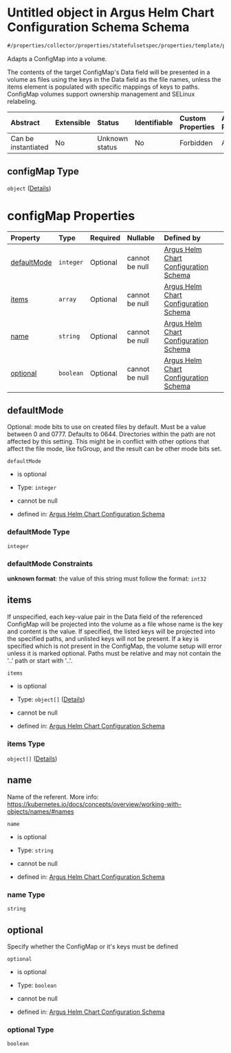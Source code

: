 # Untitled object in Argus Helm Chart Configuration Schema Schema

```txt
#/properties/collector/properties/statefulsetspec/properties/template/properties/spec/properties/volumes/items/properties/configmap#/properties/collector/properties/statefulsetSpec/properties/template/properties/spec/properties/volumes/items/properties/configMap
```

Adapts a ConfigMap into a volume.

The contents of the target ConfigMap's Data field will be presented in a volume as files using the keys in the Data field as the file names, unless the items element is populated with specific mappings of keys to paths. ConfigMap volumes support ownership management and SELinux relabeling.

| Abstract            | Extensible | Status         | Identifiable | Custom Properties | Additional Properties | Access Restrictions | Defined In                                                        |
| :------------------ | :--------- | :------------- | :----------- | :---------------- | :-------------------- | :------------------ | :---------------------------------------------------------------- |
| Can be instantiated | No         | Unknown status | No           | Forbidden         | Allowed               | none                | [values.schema.json\*](values.schema.json "open original schema") |

## configMap Type

`object` ([Details](values-properties-the-collector-schema-properties-statefulsetspec-properties-template-properties-spec-properties-volumes-items-properties-configmap.md))

# configMap Properties

| Property                    | Type      | Required | Nullable       | Defined by                                                                                                                                                                                                                                                                                                                                                                                                                                                                                                               |
| :-------------------------- | :-------- | :------- | :------------- | :----------------------------------------------------------------------------------------------------------------------------------------------------------------------------------------------------------------------------------------------------------------------------------------------------------------------------------------------------------------------------------------------------------------------------------------------------------------------------------------------------------------------- |
| [defaultMode](#defaultmode) | `integer` | Optional | cannot be null | [Argus Helm Chart Configuration Schema](values-properties-the-collector-schema-properties-statefulsetspec-properties-template-properties-spec-properties-volumes-items-properties-configmap-properties-defaultmode.md "#/properties/collector/properties/statefulsetspec/properties/template/properties/spec/properties/volumes/items/properties/defaultmode#/properties/collector/properties/statefulsetSpec/properties/template/properties/spec/properties/volumes/items/properties/configMap/properties/defaultMode") |
| [items](#items)             | `array`   | Optional | cannot be null | [Argus Helm Chart Configuration Schema](values-properties-the-collector-schema-properties-statefulsetspec-properties-template-properties-spec-properties-volumes-items-properties-configmap-properties-items.md "#/properties/collector/properties/statefulsetspec/properties/template/properties/spec/properties/volumes/items/properties/items#/properties/collector/properties/statefulsetSpec/properties/template/properties/spec/properties/volumes/items/properties/configMap/properties/items")                   |
| [name](#name)               | `string`  | Optional | cannot be null | [Argus Helm Chart Configuration Schema](values-properties-the-collector-schema-properties-statefulsetspec-properties-template-properties-spec-properties-volumes-items-properties-configmap-properties-name.md "#/properties/collector/properties/statefulsetspec/properties/template/properties/spec/properties/volumes/items/properties/name#/properties/collector/properties/statefulsetSpec/properties/template/properties/spec/properties/volumes/items/properties/configMap/properties/name")                      |
| [optional](#optional)       | `boolean` | Optional | cannot be null | [Argus Helm Chart Configuration Schema](values-properties-the-collector-schema-properties-statefulsetspec-properties-template-properties-spec-properties-volumes-items-properties-configmap-properties-optional.md "#/properties/collector/properties/statefulsetspec/properties/template/properties/spec/properties/volumes/items/properties/optional#/properties/collector/properties/statefulsetSpec/properties/template/properties/spec/properties/volumes/items/properties/configMap/properties/optional")          |

## defaultMode

Optional: mode bits to use on created files by default. Must be a value between 0 and 0777. Defaults to 0644. Directories within the path are not affected by this setting. This might be in conflict with other options that affect the file mode, like fsGroup, and the result can be other mode bits set.

`defaultMode`

*   is optional

*   Type: `integer`

*   cannot be null

*   defined in: [Argus Helm Chart Configuration Schema](values-properties-the-collector-schema-properties-statefulsetspec-properties-template-properties-spec-properties-volumes-items-properties-configmap-properties-defaultmode.md "#/properties/collector/properties/statefulsetspec/properties/template/properties/spec/properties/volumes/items/properties/defaultmode#/properties/collector/properties/statefulsetSpec/properties/template/properties/spec/properties/volumes/items/properties/configMap/properties/defaultMode")

### defaultMode Type

`integer`

### defaultMode Constraints

**unknown format**: the value of this string must follow the format: `int32`

## items

If unspecified, each key-value pair in the Data field of the referenced ConfigMap will be projected into the volume as a file whose name is the key and content is the value. If specified, the listed keys will be projected into the specified paths, and unlisted keys will not be present. If a key is specified which is not present in the ConfigMap, the volume setup will error unless it is marked optional. Paths must be relative and may not contain the '..' path or start with '..'.

`items`

*   is optional

*   Type: `object[]` ([Details](values-properties-the-collector-schema-properties-statefulsetspec-properties-template-properties-spec-properties-volumes-items-properties-configmap-properties-items-items.md))

*   cannot be null

*   defined in: [Argus Helm Chart Configuration Schema](values-properties-the-collector-schema-properties-statefulsetspec-properties-template-properties-spec-properties-volumes-items-properties-configmap-properties-items.md "#/properties/collector/properties/statefulsetspec/properties/template/properties/spec/properties/volumes/items/properties/items#/properties/collector/properties/statefulsetSpec/properties/template/properties/spec/properties/volumes/items/properties/configMap/properties/items")

### items Type

`object[]` ([Details](values-properties-the-collector-schema-properties-statefulsetspec-properties-template-properties-spec-properties-volumes-items-properties-configmap-properties-items-items.md))

## name

Name of the referent. More info: <https://kubernetes.io/docs/concepts/overview/working-with-objects/names/#names>

`name`

*   is optional

*   Type: `string`

*   cannot be null

*   defined in: [Argus Helm Chart Configuration Schema](values-properties-the-collector-schema-properties-statefulsetspec-properties-template-properties-spec-properties-volumes-items-properties-configmap-properties-name.md "#/properties/collector/properties/statefulsetspec/properties/template/properties/spec/properties/volumes/items/properties/name#/properties/collector/properties/statefulsetSpec/properties/template/properties/spec/properties/volumes/items/properties/configMap/properties/name")

### name Type

`string`

## optional

Specify whether the ConfigMap or it's keys must be defined

`optional`

*   is optional

*   Type: `boolean`

*   cannot be null

*   defined in: [Argus Helm Chart Configuration Schema](values-properties-the-collector-schema-properties-statefulsetspec-properties-template-properties-spec-properties-volumes-items-properties-configmap-properties-optional.md "#/properties/collector/properties/statefulsetspec/properties/template/properties/spec/properties/volumes/items/properties/optional#/properties/collector/properties/statefulsetSpec/properties/template/properties/spec/properties/volumes/items/properties/configMap/properties/optional")

### optional Type

`boolean`
